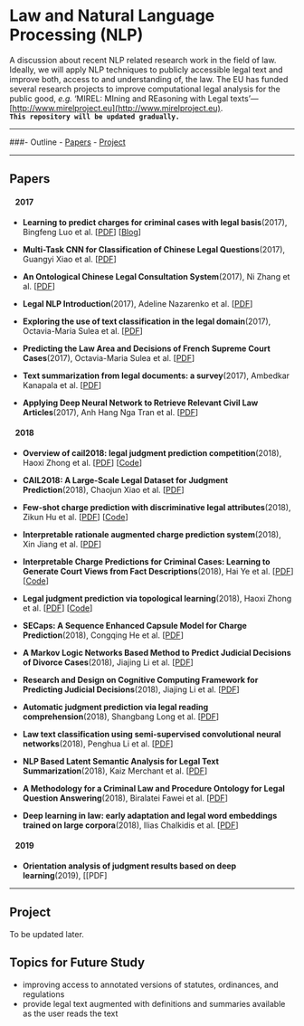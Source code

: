 # Law and Natural Language Processing (NLP)
A discussion about recent NLP related research work in the field of law. Ideally, we will apply NLP techniques to publicly accessible legal text and improve both, access to and understanding of, the law. 
The EU has funded several research projects to improve computational legal analysis for the public good, _e.g._ ‘MIREL: MIning and REasoning with Legal texts’—[http://www.mirelproject.eu](http://www.mirelproject.eu).  
**`This repository will be updated gradually.`**

----------
###- Outline
	- [Papers](https://github.com/bamtercelboo/Awesome-Law-NLP-Research-Work#paper)
	- [Project](https://github.com/bamtercelboo/Awesome-Law-NLP-Research-Work#project) 

----------


## Papers ##
#### &nbsp;&nbsp;&nbsp;2017 ####

- **Learning to predict charges for criminal cases with legal basis**(2017), Bingfeng Luo et al. [[PDF](http://aclweb.org/anthology/D17-1289)]  [[Blog](https://bamtercelboo.github.io/2018/07/19/Learning-to-Predict-Charges-for-Criminal-Cases-with-Legal-Basis/)] 

- **Multi-Task CNN for Classification of Chinese Legal Questions**(2017), Guangyi Xiao et al. [[PDF](https://ieeexplore.ieee.org/abstract/document/8119134)]  

- **An Ontological Chinese Legal Consultation System**(2017), Ni Zhang et al. [[PDF](https://ieeexplore.ieee.org/abstract/document/8016577)]  

- **Legal NLP Introduction**(2017), Adeline Nazarenko et al. [[PDF](http://www.atala.org/sites/default/files/1-%20TAL-58-2-legal%20NLP-introduction.pdf)]  

- **Exploring the use of text classification in the legal domain**(2017), Octavia-Maria Sulea et al. [[PDF](https://arxiv.org/pdf/1710.09306.pdf)]  

- **Predicting the Law Area and Decisions of French Supreme Court Cases**(2017), Octavia-Maria Sulea et al. [[PDF](https://arxiv.org/pdf/1708.01681.pdf)]

- **Text summarization from legal documents: a survey**(2017), Ambedkar Kanapala et al. [[PDF](https://link.springer.com/article/10.1007/s10462-017-9566-2)]  

- **Applying Deep Neural Network to Retrieve Relevant Civil Law Articles**(2017), Anh Hang Nga Tran et al. [[PDF](https://aclanthology.info/papers/R17-2007/r17-2007)]  


#### &nbsp;&nbsp;&nbsp;2018 ####

- **Overview of cail2018: legal judgment prediction competition**(2018), Haoxi Zhong et al. [[PDF](https://arxiv.org/pdf/1810.05851.pdf)]   [[Code](https://github.com/thunlp/CAIL)]  

- **CAIL2018: A Large-Scale Legal Dataset for Judgment Prediction**(2018), Chaojun Xiao et al. [[PDF](https://arxiv.org/pdf/1807.02478.pdf)]  

- **Few-shot charge prediction with discriminative legal attributes**(2018), Zikun Hu et al. [[PDF](http://aclweb.org/anthology/C18-1041)] [[Code](https://github.com/thunlp/attribute_charge)]  

- **Interpretable rationale augmented charge prediction system**(2018), Xin Jiang et al. [[PDF](http://aclweb.org/anthology/C18-2032)]  

- **Interpretable Charge Predictions for Criminal Cases: Learning to Generate Court Views from Fact Descriptions**(2018), Hai Ye et al. [[PDF](https://arxiv.org/pdf/1802.08504.pdf)] [[Code](https://github.com/oceanypt/Court-View-Gen)]  

- **Legal judgment prediction via topological learning**(2018), Haoxi Zhong et al. [[PDF](http://www.aclweb.org/anthology/D18-1390)] [[Code](https://github.com/thunlp/TopJudge)]  

- **SECaps: A Sequence Enhanced Capsule Model for Charge Prediction**(2018), Congqing He et al. [[PDF](https://arxiv.org/pdf/1810.04465.pdf)]  

- **A Markov Logic Networks Based Method to Predict Judicial Decisions of Divorce Cases**(2018), Jiajing Li et al. [[PDF](https://ieeexplore.ieee.org/abstract/document/8513727)]  

- **Research and Design on Cognitive Computing Framework for Predicting Judicial Decisions**(2018), Jiajing Li et al. [[PDF](https://link.springer.com/article/10.1007/s11265-018-1429-9)]  

- **Automatic judgment prediction via legal reading comprehension**(2018), Shangbang Long et al. [[PDF](https://arxiv.org/pdf/1809.06537.pdf)]  

- **Law text classification using semi-supervised convolutional neural networks**(2018), Penghua Li et al. [[PDF](https://ieeexplore.ieee.org/abstract/document/8407150)]  

- **NLP Based Latent Semantic Analysis for Legal Text Summarization**(2018), Kaiz Merchant et al. [[PDF](https://ieeexplore.ieee.org/abstract/document/8554831)]  

- **A Methodology for a Criminal Law and Procedure Ontology for Legal Question Answering**(2018), Biralatei Fawei et al. [[PDF](https://link.springer.com/chapter/10.1007/978-3-030-04284-4_14)]  

- **Deep learning in law: early adaptation and legal word embeddings trained on large corpora**(2018), Ilias Chalkidis et al. [[PDF](https://link.springer.com/article/10.1007/s10506-018-9238-9)]  

#### &nbsp;&nbsp;&nbsp;2019 ####
- **Orientation analysis of judgment results based on deep learning**(2019), [[PDF]

----------
## Project ##

To be updated later.


## Topics for Future Study ##

- improving access to annotated versions of statutes, ordinances, and regulations
- provide legal text augmented with definitions and summaries available as the user reads the text

